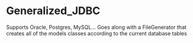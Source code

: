# Generalized_JDBC
 Supports Oracle, Postgres, MySQL... Goes along with a FileGenerator that creates all of the models classes according to the current database tables
